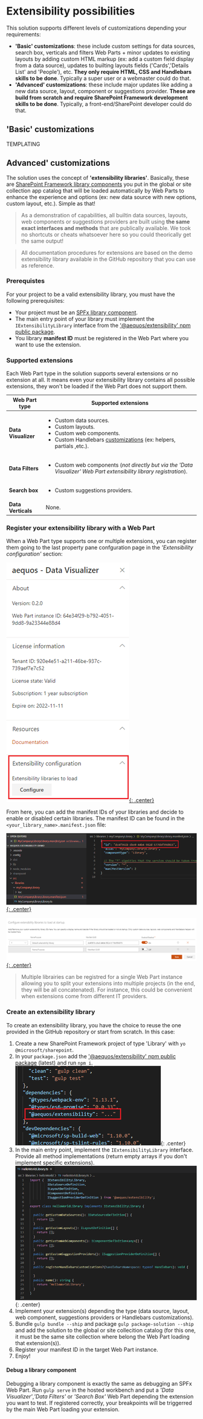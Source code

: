# Extensibility possibilities

This solution supports different levels of customizations depending your requirements:

- **'Basic' customizations**: these include custom settings for data sources, search box, verticals and filters Web Parts + minor updates to existing layouts by adding custom HTML markup (ex: add a custom field display from a data source), updates to builting layouts fields ('Cards','Details List' and 'People'), etc. **They only require HTML, CSS and Handlebars skills to be done**. Typically a super user or a webmaster could do that.
- **'Advanced' customizations**: these include major updates like adding a new data source, layout, component or suggestions provider. **These are build from scratch and require SharePoint Framework development skills to be done**. Typically, a front-end/SharePoint developer could do that.

## 'Basic' customizations

TEMPLATING

## Advanced' customizations

The solution uses the concept of **'extensibility libraries'**. Basically, these are [SharePoint Framework library components](https://docs.microsoft.com/en-us/sharepoint/dev/spfx/library-component-tutorial) you put in the global or site collection app catalog that will be loaded automatically by Web Parts to enhance the experience and options (ex: new data source with new options, custom layout, etc.). Simple as that!

> As a demonstration of capabilities, all builtin data sources, layouts, web components or suggestions providers are built using **the same exact interfaces and methods** that are publically available. We took no shortcuts or cheats whatsoever here so you could theorically get the same output!

> All documentation procedures for extensions are based on the demo extensibility library available in the GitHub repository that you can use as reference.

### Prerequistes

For your project to be a valid extensibility library, you must have the following prerequisites:

- Your project must be an [SPFx library component](https://docs.microsoft.com/en-us/sharepoint/dev/spfx/library-component-overview).
- The main entry point of your library must implement the `IExtensibilityLibrary` interface from the ['@aequos/extensibility' npm public package](https://www.npmjs.com/package/@aequos/extensibility).
- You library **manifest ID** must be registered in the Web Part where you want to use the extension.

### Supported extensions

Each Web Part type in the solution supports several extensions or no extension at all. It means even your extensibility library contains all possible extensions, they won't be loaded if the Web Part does not support them.

| Web Part type | Supported extensions |
| ------------- | -------------------- |
| **Data Visualizer** | <ul><li>Custom data sources.</li><li>Custom layouts.</li><li>Custom web components.</li><li>Custom Handlebars [customizations](https://handlebarsjs.com/api-reference/runtime.html) (ex: helpers, partials ,etc.).</li></ul>
| **Data Filters** |  <ul><li>Custom web components (_not directly but via the 'Data Visualizer' Web Part extensibility library registration_).</li></ul>
| **Search box** | <ul><li>Custom suggestions providers.</li></ul>
| **Data Verticals** | None.

### Register your extensibility library with a Web Part

When a Web Part type supports one or multiple extensions, you can register them going to the last property pane confguration page in the _'Extensibility configuration'_ section:

[!["Extensibility configuration"](../../assets/extensibility/extensibility_configuration.png){: .center}](../../assets/extensibility/extensibility_configuration.png)

From here, you can add the manifest IDs of your libraries and decide to enable or disabled certain libraries. The manifest ID can be found in the `<your_library_name>.manifest.json` file:

[!["Library manifest ID"](../../assets/extensibility/library_manifest_id.png){: .center}](../../assets/extensibility/library_manifest_id.png)

[!["Extensibility manifests registration"](../../assets/extensibility/extensibility_configuration_manifest.png){: .center}](../../assets/extensibility/extensibility_configuration_manifest.png)

> Multiple librairies can be registred for a single Web Part instance allowing you to split your extensions into multiple projects (in the end, they will be all concatenated). For instance, this could be convenient when extensions come from different IT providers.

### Create an extensibility library

To create an extensibility library, you have the choice to reuse the one provided in the GitHub repository or start from scratch. In this case:

1. Create a new SharePoint Framework project of type 'Library' with `yo @microsoft/sharepoint`.
2. In your `package.json` add the ['@aequos/extensibility' npm public package](https://www.npmjs.com/package/@aequos/extensibility) (latest) and run `npm i`.
    !["Extensibility manifests registration"](../../assets/extensibility/aequos_extensibility_npm.png){: .center}
3. In the main entry point, implement the `IExtensibilityLibrary` interface. Provide all method implementations (return empty arrays if you don't implement specific extensions).
    !["Extensibility interface implementation"](../../assets/extensibility/implement_interface.png){: .center}
5. Implement your extension(s) depending the type (data source, layout, web component, suggestions providers or Handlebars customizations).
6. Bundle `gulp bundle --ship` and package `gulp package-solution --ship` and add the solution to the global or site collecition catalog (for this one, it must be the same site collection where belong the Web Part loading that extension(s)).
7. Register your manifest ID in the target Web Part instance.
8. Enjoy!

#### Debug a library component

Debugging a library component is exactly the same as debugging an SPFx Web Part. Run `gulp serve` in the hosted workbench and put a _'Data Visualizer'_,_'Data Filters'_ or _'Search Box'_ Web Part depending the extension you want to test. If registered correctly, your breakpoints will be triggerred by the main Web Part loading your extension.

